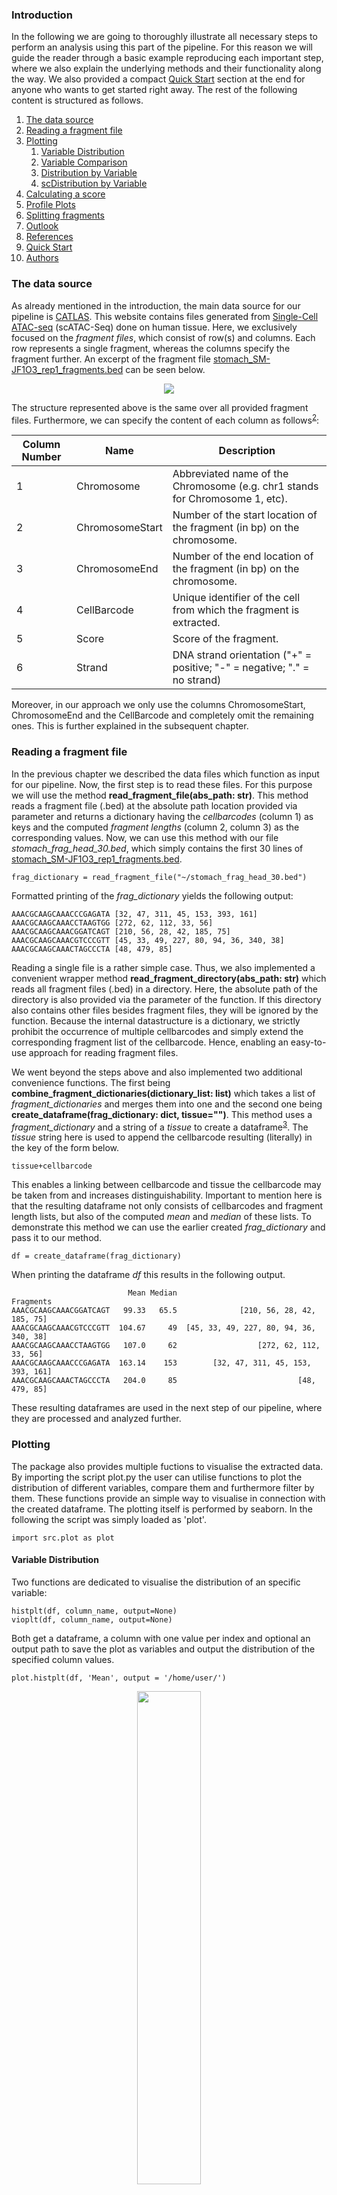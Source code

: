 ### Introduction

In the following we are going to thoroughly illustrate all necessary steps to perform an analysis using this part of the pipeline.
For this reason we will guide the reader through a basic example reproducing each important step, where we also explain the underlying methods
and their functionality along the way. We also provided a compact [Quick Start](#quick-start) section at the end for anyone who wants to get started right away. The rest of the following content is structured as follows.

1. [The data source](#The-data-source)
2. [Reading a fragment file](#Reading-a-fragment-file)
3. [Plotting](#Plotting)
   1. [Variable Distribution](#variable-distribution)
   2. [Variable Comparison](#variable-comparison)
   3. [Distribution by Variable](#distibution-by-variable)
   4. [scDistribution by Variable](#scdistribution-by-variable)
4. [Calculating a score](#Calculating-a-score)
5. [Profile Plots](#profile-plots)
6. [Splitting fragments](#Splitting-fragments)
7. [Outlook](#outlook)
8. [References](#References)
9. [Quick Start](#testing)
10. [Authors](#Authors)

### The data source

As already mentioned in the introduction, the main data source for our pipeline is [CATLAS](http://catlas.org/humanenhancer/#!/). 
This website contains files generated from [Single-Cell ATAC-seq](https://genomebiology.biomedcentral.com/articles/10.1186/s13059-020-02075-3) (scATAC-Seq) done on human tissue.
Here, we exclusively focused on the _fragment files_, which consist of row(s) and columns. Each row represents a single fragment, whereas the columns specify the fragment further.
An excerpt of the fragment file [stomach_SM-JF1O3_rep1_fragments.bed](http://yed.ucsd.edu:8787/fragment/) can be seen below.

<p align="center">
   <img src="images/stomach_fragment_excerpt.png" />
</p>

The structure represented above is the same over all provided fragment files. Furthermore, we can specify the
content of each column as follows<sup>[2](#--2-httpsenwikipediaorgwikibedfileformat)</sup>:

| Column Number | Name            | Description                                                                  |
|---------------|-----------------|------------------------------------------------------------------------------|
| 1             | Chromosome      | Abbreviated name of the Chromosome (e.g. chr1 stands for Chromosome 1, etc). |
| 2             | ChromosomeStart | Number of the start location of the fragment (in bp) on the chromosome.      |
| 3             | ChromosomeEnd   | Number of the end location of the fragment (in bp) on the chromosome.        |
| 4             | CellBarcode     | Unique identifier of the cell from which the fragment is extracted.          |
| 5             | Score           | Score of the fragment.                                                       |
| 6             | Strand          | DNA strand orientation ("+" = positive; "-" = negative; "." = no strand)     |

Moreover, in our approach we only use the columns ChromosomeStart, ChromosomeEnd and the CellBarcode
and completely omit the remaining ones. This is further explained in the subsequent chapter.

### Reading a fragment file

In the previous chapter we described the data files which function as input for our pipeline. Now, the first step is
to read these files. For this purpose we will use the method **read_fragment_file(abs_path: str)**. This method reads a fragment file (.bed) at the
absolute path location provided via parameter and returns a dictionary having the _cellbarcodes_ (column 1) as keys and the computed
_fragment lengths_ (column 2, column 3) as the corresponding values. Now, we can use this method with our file _stomach_frag_head_30.bed_, which simply contains
the first 30 lines of [stomach_SM-JF1O3_rep1_fragments.bed](http://yed.ucsd.edu:8787/fragment/).
    
    frag_dictionary = read_fragment_file("~/stomach_frag_head_30.bed")

Formatted printing of the _frag_dictionary_ yields the following output:

    AAACGCAAGCAAACCCGAGATA [32, 47, 311, 45, 153, 393, 161]
    AAACGCAAGCAAACCTAAGTGG [272, 62, 112, 33, 56]
    AAACGCAAGCAAACGGATCAGT [210, 56, 28, 42, 185, 75]
    AAACGCAAGCAAACGTCCCGTT [45, 33, 49, 227, 80, 94, 36, 340, 38]
    AAACGCAAGCAAACTAGCCCTA [48, 479, 85]

Reading a single file is a rather simple case. Thus, we also implemented a convenient wrapper method **read_fragment_directory(abs_path: str)** which
reads all fragment files (.bed) in a directory. Here, the absolute path of the directory is also provided via the parameter of the function. If this directory also
contains other files besides fragment files, they will be ignored by the function. Because the internal datastructure is a dictionary, we strictly prohibit the occurrence of
multiple cellbarcodes and simply extend the corresponding fragment list of the cellbarcode. Hence, enabling an easy-to-use approach for reading fragment files.

We went beyond the steps above and also implemented two additional convenience functions. The first being **combine_fragment_dictionaries(dictionary_list: list)** which takes a list of 
_fragment_dictionaries_ and merges them into one and the second one being **create_dataframe(frag_dictionary: dict, tissue="")**. This method uses a _fragment_dictionary_ and a string of a _tissue_
to create a dataframe<sup>[3](#font-size1---3-httpspandaspydataorgdocsreferenceapipandasdataframehtml-font)</sup>. The _tissue_ string here is used to append the cellbarcode resulting (literally) in the key of the
form below.

    tissue+cellbarcode

This enables a linking between cellbarcode and tissue the cellbarcode may be taken from and increases distinguishability. Important to mention here is that the resulting dataframe not only consists
of cellbarcodes and fragment length lists, but also of the computed _mean_ and _median_ of these lists. To demonstrate this method we can use the earlier 
created _frag_dictionary_ and pass it to our method.

    df = create_dataframe(frag_dictionary)

When printing the dataframe _df_ this results in the following output.

                              Mean Median                               Fragments
    AAACGCAAGCAAACGGATCAGT   99.33   65.5              [210, 56, 28, 42, 185, 75]
    AAACGCAAGCAAACGTCCCGTT  104.67     49  [45, 33, 49, 227, 80, 94, 36, 340, 38]
    AAACGCAAGCAAACCTAAGTGG   107.0     62                  [272, 62, 112, 33, 56]
    AAACGCAAGCAAACCCGAGATA  163.14    153        [32, 47, 311, 45, 153, 393, 161]
    AAACGCAAGCAAACTAGCCCTA   204.0     85                           [48, 479, 85]

These resulting dataframes are used in the next step of our pipeline, where they are processed and analyzed further. 

### Plotting
The package also provides multiple fuctions to visualise the extracted data. By importing the script plot.py the user can utilise functions to plot the distribution of different variables, compare them and furthermore filter by them.  These functions provide an simple way to visualise in connection with the created dataframe. The plotting itself is performed by seaborn. In the following the script was simply loaded as 'plot'.

    import src.plot as plot
    
#### Variable Distribution
Two functions are dedicated to visualise the distribution of an specific variable:

    histplt(df, column_name, output=None)
    vioplt(df, column_name, output=None)
Both get a dataframe, a column with one value per index and optional an output path to save the plot as variables and output the distribution of the specified column values.

    plot.histplt(df, 'Mean', output = '/home/user/')
<p align="center">
   <img src="images/Mean_hist.png" width="45%"/>
</p>

    plot.vioplt(df, 'Mean', output = '/home/user/')
<p align="center">
   <img src="images/Mean_vio.png" width="45%"/>
</p>

#### Variable Comparison
To compare two different variables to each other the following function can be used:

    compplt(df, column_name_1, column_name_2, output=None)
In contrast to the previous two functions, it gets two columns and visulises the data in form of a scatterplot with column 1 as x values and column 2 as y values.

    plot.compplt(df, 'Mean', 'Median', output = '/home/user/')
<p align="center">
   <img src="images/Mean_Median.png" width="45%"/>
</p>

#### Distibution by Variable
There are also functions to visualize distributions binned by a specific variable. On the one hand you can bin cells by a variable and plot the distribution of there combined fragment length:

    bindistplt(df, data='Fragments', column_name='Mean', bins=1, mode='equal',
			     plot_bins=50, show=True, output_path=None)
Like the previous functions the main arguments are the dataframe and the name of the column to be visualized. By only specifing them, one plot will be generated with all fragments in it and the range of the variable in the title.

    plot.bindistplt(df, column_name='Mean')
<p align="center">
   <img src="images/distribution_Fragments_Mean_99.33_204.0.png" width="45%"/>
</p>
The argument "bins" determins the number of bins the data is devided in. For example a bins value of 2 will generate two plots with a different range of the specified variable.

    plot.bindistplt(df, column_name='Mean', bins = 2)
<p align="center">
   <img src="images/distribution_Fragments_Mean_99.33_107.0.png" width="45.07%"/>
   <img src="images/distribution_Fragments_Mean_107.0_204.0.png" width="45%"/>
</p>
"Mode" changes how the size of the bins is calculated. "equal" means the same number of cells and "linear" means the same range of the variable in one bin.

    plot.bindistplt(df, column_name='Mean', bins = 2, mode = 'linear')
<p align="center">
   <img src="images/distribution_Fragments_Mean_99.33_163.14.png" width="44.4%"/>
   <img src="images/distribution_Fragments_Mean_163.14_204.0.png" width="45%"/>
</p>
To use the function with different, but simular formatet data, the argument 'data' can be specified. Furthermore the argument "plot_bins" can be used to define the plot resolution and "show" and  "output_path" control the kind of output that is generated.

#### scDistribution by Variable
On the other hand you can plot the fragment distribution of each cell grouped and filterd by a variable:

    multiplt(df, column_name='Fragment-Count', distribution='Distribution', bins=1,
			    mode='base', lower_limit=None, upper_limit=None, output_path=None)
Like every function in this package, the arguments for the dataframe and the name of a column are essentiell for this function. 

    plot.multiplt(df, column_name='Mean')

<p align="center">
   <img src="images/base_distribution_4_cells_Mean_99.33_204.0.png" width="45%"/>
</p>

The use of "bins", "output_path" and "distribution" (previously "data") is equal to the previous function, but the method of bin size calculation is exclusively "linear" (same variable range in each bin). "mode" determins the scaling of the distribution data. If not defined, the y axis displays the fragment count per cell, "normalize" normalizes the y values with the formula normalized y = y-min(y)/(max(y)-min(y) and "percent" displayes the frequency within each cell.

    plot.multiplt(df, column_name='Mean', mode = 'normalized')

<p align="center">
   <img src="images/normalize_distribution_4_cells_Mean_99.33_204.0.png" width="45%"/>
</p>

    plot.multiplt(df, column_name='Mean', mode = 'percent')

<p align="center">
   <img src="images/percent_distribution_4_cells_Mean_99.33_204.0.png" width="45%"/>
</p>

Furthermore the range that gets binned can be specified by the arguments "upper_limit" and "lower_limit". 

    plot.multiplt(df, column_name='Mean', bin = 2, mode = 'percent',
				    upper_limit = 200, lower_limit = 300)
<p align="center">
   <img src="images/percent_distribution_2_cells_Mean_100.0_150.0.png" width="45%"/>
   <img src="images/percent_distribution_1_cells_Mean_150.0_200.0.png" width="45%"/>
</p>

#### Calculating a score

Having lists of fragment lengths linked to individual cells is great, but it would also be nice to have a numerical value which
enables an interpretation regarding the quality of the data. Following this specification we developed such a scoring function that follows two
steps.

    1. Peak-Calling
    2. Average Difference of the Peak Location

To fulfill the first step we use the method **calculate_maxima(value_list)**, which takes a list of numerical values and returns the indices of all
**local maxima** (peaks) found in the list. The peak-calling itself is realized by a __sliding window__ approach. Here, we have a window of size 5 which is 
pushed through the provided list and adds a peak index to the list of peaks if and only if the value in the middle of the window is larger than all its neighbours.
Thus, resulting in a linear algorithmic runtime of O(n)<sup>[4](#font-size1---4-httpwwwinffu-berlindelehress12alp2slidesv6rekursionvsiterationalp2pdf)</sup>, where n is the length of the list.
An exemplary run of the algorithm with the values of the window visualized in each step can be seen below.

    INPUT: [0,3,4,2,3]
    PEAKS = []
                      ↓
    i=0: [None, None, 0, 3, 4]
                   ↓
    i=1: [None, 0, 3, 4, 2]
                ↓
    i=2: [0, 3, 4, 2, 3] -> 4 is larger than all its neighbours in the window; PEAKS = [2]
                ↓
    i=3: [3, 4, 2, 3, None]
                ↓
    i=4: [4, 2, 3, None, None]

    PEAKS = [2]

Furthermore, to get a score based on real and not abstracted data we use the distribution of fragment lengths in each cell.
This data is saved in the column "Distribution" of our dataframe. Let's say we are only interested in a score for the first cell
of the dataframe for now, then we can perform the peak calling as follows:

    peak_indices = calculate_maxima(df["Distribution"][0])

When comparing the __peak_indices__ list and the distribution, we can observe the calculated peaks below. 

    peak_indices: 
    [1, 8, 18, 24]

    df["Distribution][0]:
    [1, 2, 0, 0, 0, 0, 0, 0, 2, 0, 0, 0, 0, 0, 0, 0, 0, 0, 1, 0, 0, 0, 0, 0, 1, 0, 0, 0, 0, 0]
        ↑                    ↑                             ↑                 ↑

Now, for the second step we implemented the
method **calculate_score(peaks, min_frag, bin_size, bins=30, period=160)**. This function expects a list of 
peak indices, a value for the smallest fragment length and a value for the bin size and computes the average difference of the peak distance and a period value.
Additionally, the method differentiates 3 cases:

1. The peak list is empty
   - Return (positive) infinity
2. The peak list contains only one peak
   - Compute the difference between the peak location and the period plus the minimal fragment length
3. The peak list contains more than one peak
   - Compute the average peak and period difference
   
This creates an assessable score with 0 being the best and positive infinity the worst possible value. 
An abstract representation of how the algorithm works based on the previous __peak_indices__ list and a bin size of
15 is given below. 

    peak_indices: 
    [1, 8, 18, 24]

    1*bin_size            8*bin_size            18*bin_size            24*bin_size
          ╚═══════════════════╝ ╚════════════════════╝ ╚════════════════════╝   
             ||(15-8*15)|-160|   ||(8*15-18*15)|-160|   ||(18*15-24*15)|-160|
                  =                       =                      =
                  55                      10                     70
         
    -> Summarize all terms and divide by number of terms
    -> (55+10+70) / 3 = 45

Now, this value can still be improved. For this purpose we introduced a penalty based on the fragment count of the cell.
The computation of the score and taking into account the penalty is done in the method **get_score(df, bins = 30, penalty = 200)**.
Here, the provided dataframe is extended through a new column "Score", where each cell (row) gets its own individual score value. Besides the penalty, this method
performs one additional step:

1. If the fragment count of the cell is below the penalty (default = 200):
   - Add the fragment count of the cell subtracted from the penalty to the score. 
   - [score = score + (penalty - fragment count)]
2. Multiply the score value with the fraction 1 over the log of the fragment count of the cell. 
   - [score = score * (1 / log(fragment count))]

The first step increases the score value (decreases the score) further if this fragment count threshold is not met.
The second step is based on the overall fragment count and generally __rewards__ cells with a high amount of fragments. Let's explore these calculations
based on example before and a fragment count of 150.

    fragment count: 150
    penalty: 200
    score: 45

    score: 45 + (200 - 150) = 95
    score: 95 * (1 / log(150)) = 43,65625734
    -> score = 43,65625734

When we increase the fragment count we also get a better score.

    fragment count: 3000
    penalty: 200
    score: 45

    score: 45 * (1 / log(3000)) = 12,941740222
    -> score = 12,941740222
      
Hence, we are now able to also include the amount of fragments of a cell into our score, which is a major component in evaluating
cells from fragment files.

### Profile Plots

To look at the fragment distribution around a TSS, we plot the fragments from the BED file in a window of 2000bp around the TSS that were extracted from the GTF file. To do so we use the: 
    plot.splitandprofileplt(df, tss_positions, half_window_width =1000) 

<p align="center">
   <img src="images/profile_plot.png" width="60%"/>
</p>

When you look at the fragment distribution around TSS per tissue sample, you can notices a big peak just towards the left of the TSS. However, the plot itself doesn't give any information about the nucleosome distribution or chromatin accessibility at the TSS. 

### Splitting fragments

To get an idea of the nucleosome distribution, we first need to filter the fragments that may contain a nucleosome. Filtering by fragment lengths is a reasonable approach because the typical size of a nucleosome is approximately 150bp. Therefore, we can first categorize fragments with fragment length > 160bp as fragments with nucleosomes (or long fragments). 

To these splitting of fragments, the function **plot.splitandprofileplt** is so designed, that it can take up two additional parameters **split_point_1** and **split_point_2**. 
For e.g: we can use
    plot.splitandprofileplt( df, tss_positions, half_window_width =1000, split_point_1 = 160) 
to generate the following plot:

<p align="center">
   <img src="images/2_categories_160.png" width="60%"/>
</p>

It can be noticed that there is a valley instead of a peak for the long fragments. Furthermore, there are two peaks separated by approximately 300bp from each other. 

Here are the plots when we try to split fragments for different fragment lengths: 
<p align="center">
   <img src="images/2_categories_40.png" width="50%"/><img src="images/2_categories_80.png" width="50%"/>
</p>
<p align="center">
    <img src="images/2_categories_120.png" width="50%"/><img src="images/2_categories_160.png" width="50%"/>
</p>
<p align="center">
    <img src="images/2_categories_200.png" width="50%"/><img src="images/2_categories_240.png" width="50%"/>
</p>
From these images, we can observe that the split at 160bp provides the maximum information. On one hand the dip for short fragments is visible and on the other hand the 2 peaks for the long fragments are distinguishable.

We can further split the long fragments into long and very long fragments by passing an additional **split_point_2** as parameter

    plot.splitandprofileplt( df, tss_positions, half_window_width =1000, split_point_1 = 160,  split_point_2 = 320) 

to produce the following plot :

<p align="center">
   <img src="images/3_categories_160_320.png" />
</p>

Here we can additionally notice that the peaks for the very long fragments are flatter and wider spread hinting towards the presence of histones in these regions. 

### Outlook

This pipeline is by no means finished and still has a good potential for further development.
One major aspect we are looking into is refining the score. To this date we have tried a lot of different approaches. Many of the functions used in these attempts are located in
the __experimental__ package, where all of them are based on the comparison between a fit and a benchmark function. Both of these are calculated based on the fragment length distribution. 
The fit function being the __is state__ and the benchmark function the __should state__. The latter is mainly based on a function mentioned in "A single-cell atlas of chromatin accessibility in the human genome" from Zhan et al<sup>[1](#font-size1---1-zhang-k-hocker-j-d-miller-m-hou-x-chiou-j-poirion-o-b-qiu-y-li-y-e-gaulton-k-j-wang-a-preissl-s-amp-ren-b--2021---a-single-cell-atlas-of-chromatin-accessibility-in-the-human-genome-cell-184--24---httpsdoiorg101016jcell202110024-font)</sup>.

We have prepared a list with all approaches we have tried so far but turned out to be not sufficient for a consistent score.

- KL-Divergence<sup>[5](#font-size1---5-httpswwwcountbayesiecomblog201759kullback-leibler-divergence-explained)</sup>
- Local Maxima Difference
- Mean of local maxima difference 
- PCM difference<sup>[6](#font-size1---8-witowski-katharina--stander-nielen--2012---parameter-identification-of-hysteretic-models-using-partial-curve-mapping-10251462012-5580)</sup>
- Discrete Frechet Distance<sup>[7](#font-size1---7-eiter-thomas-and-heikki-mannila--computing-discrete-fréchet-distance---1994--)</sup>
- Integral Difference
- Area between both functions
- Curve length based similarity measure<sup>[8](#font-size1---8-a-andrade-campos-r-de-carvalho-and-r-a-f-valente-novel-criteria-for-determina--tion-of-material-model-parameters-international-journal-of-mechanical-sciences-54--1---294305-2012-issn-0020-7403-doi--httpsdoiorg101016jijmecsci201111010-)</sup>
- Dynamic Time Warping<sup>[9](#font-size1---9-donald-j-berndt-and-james-clifford-using-dynamic-time-warping-to-find-pat--terns-in-time-series-in-proceedings-of-the-3rd-international-conference-on-knowledge-discovery-and-data-mining-aaaiws94-pages-359370-aaai-press-1994)</sup>

Besides using the points above as a stand-alone score, we also tested a multitude of combinations
ranging from two to all the approaches. We conclude that these techniques are not appropriate for a interpretable 
and most of all consistent single numerical value. 

Nevertheless, we do not claim the accuracy of the above statements. In our opinion, it may still be possible to develop a valid score using these approaches. However, we have not been able to do so.  

In addition, we plan to be able to compute not only a single score for a cell, but a multiple of scores for different categories, although the determination of these categories is still pending. Thus, the score would have more depth and interpretation possibilities.
### Quick Start

HIER WENIG ERKLÄRUNG UND GLEICH MIT CODE LOSLEGEN

AUCH AUF TESTDATENSATZ EINGEHEN

### References

#### <font size=1>- [1] Zhang, K., Hocker, J. D., Miller, M., Hou, X., Chiou, J., Poirion, O. B., Qiu, Y., Li, Y. E., Gaulton, K. J., Wang, A., Preissl, S., &amp; Ren, B. (2021). A single-cell atlas of chromatin accessibility in the human genome. Cell, 184(24). https://doi.org/10.1016/j.cell.2021.10.024 </font>
#### <font size=1>- [2] https://en.wikipedia.org/wiki/BED_(file_format) </font>
#### <font size=1>- [3] https://pandas.pydata.org/docs/reference/api/pandas.DataFrame.html </font> 
#### <font size=1>- [4] http://www.inf.fu-berlin.de/lehre/SS12/ALP2/slides/V6_Rekursion_vs_Iteration_ALP2.pdf
#### <font size=1>- [5] https://www.countbayesie.com/blog/2017/5/9/kullback-leibler-divergence-explained
#### <font size=1>- [6] Witowski, Katharina & Stander, Nielen. (2012). Parameter Identification of Hysteretic Models Using Partial Curve Mapping. 10.2514/6.2012-5580. 
#### <font size=1>- [7] Eiter, Thomas, and Heikki Mannila. "Computing discrete Fréchet distance." (1994).
#### <font size=1>- [8] A Andrade-Campos, R De-Carvalho, and R A F Valente. Novel criteria for determina- tion of material model parameters. International Journal of Mechanical Sciences, 54 (1):294–305, 2012. ISSN 0020-7403. doi: https://doi.org/10.1016/j.ijmecsci.2011.11.010.
#### <font size=1>- [9] Donald J Berndt and James Clifford. Using Dynamic Time Warping to Find Pat- terns in Time Series. In Proceedings of the 3rd International Conference on Knowledge Discovery and Data Mining, AAAIWS’94, pages 359–370. AAAI Press, 1994.

### Authors

    Leon Marvin Geis
      leon.marvin.geis@bioinfsys.uni-giessen.de
      
    Jannik Luebke 
      jannik.luebke@bioinfsys.uni-giessen.de

    Aviral Jain
      aviral.jain@bioinfsys.uni-giessen.de 

---